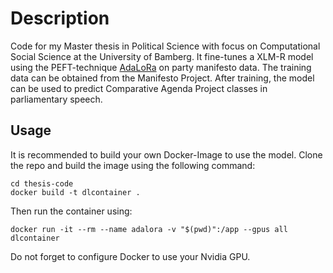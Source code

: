 # Description
Code for my Master thesis in Political Science with focus on Computational Social Science at the University of Bamberg. It fine-tunes a XLM-R model using the PEFT-technique [AdaLoRa](https://arxiv.org/abs/2303.10512) on party manifesto data. The training data can be obtained from the Manifesto Project. After training, the model can be used to predict Comparative Agenda Project classes in parliamentary speech.

## Usage
It is recommended to build your own Docker-Image to use the model. Clone the repo and build the image using the following command:

```
cd thesis-code
docker build -t dlcontainer . 
```

Then run the container using:

```
docker run -it --rm --name adalora -v "$(pwd)":/app --gpus all dlcontainer
```

Do not forget to configure Docker to use your Nvidia GPU.
